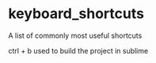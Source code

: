 # keyboard_shortcuts
A list of commonly most useful shortcuts

ctrl + b used to build the project in sublime
